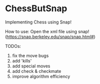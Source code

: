 # ChessButSnap
 Implementing Chess using Snap!

 How to use: Open the xml file using snap! (https://snap.berkeley.edu/snap/snap.html#)
 
 TODOs:
 1. fix the move bugs
 2. add 'kills'
 3. add special moves
 4. add check & checkmate
 5. improve algorithm efficiency
